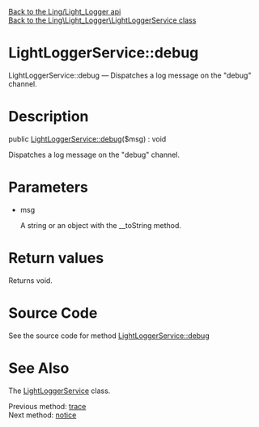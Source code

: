 [Back to the Ling/Light_Logger api](https://github.com/lingtalfi/Light_Logger/blob/master/doc/api/Ling/Light_Logger.md)<br>
[Back to the Ling\Light_Logger\LightLoggerService class](https://github.com/lingtalfi/Light_Logger/blob/master/doc/api/Ling/Light_Logger/LightLoggerService.md)


LightLoggerService::debug
================



LightLoggerService::debug — Dispatches a log message on the "debug" channel.




Description
================


public [LightLoggerService::debug](https://github.com/lingtalfi/Light_Logger/blob/master/doc/api/Ling/Light_Logger/LightLoggerService/debug.md)($msg) : void




Dispatches a log message on the "debug" channel.




Parameters
================


- msg

    A string or an object with the __toString method.


Return values
================

Returns void.








Source Code
===========
See the source code for method [LightLoggerService::debug](https://github.com/lingtalfi/Light_Logger/blob/master/LightLoggerService.php#L190-L193)


See Also
================

The [LightLoggerService](https://github.com/lingtalfi/Light_Logger/blob/master/doc/api/Ling/Light_Logger/LightLoggerService.md) class.

Previous method: [trace](https://github.com/lingtalfi/Light_Logger/blob/master/doc/api/Ling/Light_Logger/LightLoggerService/trace.md)<br>Next method: [notice](https://github.com/lingtalfi/Light_Logger/blob/master/doc/api/Ling/Light_Logger/LightLoggerService/notice.md)<br>


